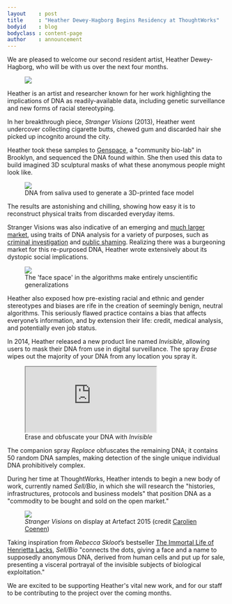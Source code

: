 ```yaml
---
layout    : post
title     : "Heather Dewey-Hagborg Begins Residency at ThoughtWorks"
bodyid    : blog
bodyclass : content-page
author    : announcement
---
```

We are pleased to welcome our second resident artist, Heather Dewey-Hagborg, who will be with us over the next four months.

<figure>
	<img src="/images/posts/2016-08-31-introducing-heather-dewey-hagborg/heather2.jpg" />
</figure>

Heather is an artist and researcher known for her work highlighting the implications of DNA as readily-available data, including genetic surveillance and new forms of racial stereotyping.

<!--excerpt-ends-->

In her breakthrough piece, <em>Stranger Visions</em> (2013), Heather went undercover collecting cigarette butts, chewed gum and discarded hair she picked up incognito around the city.

Heather took these samples to [Genspace](http://genspace.org/), a "community bio-lab" in Brooklyn, and sequenced the DNA found within. She then used this data to build imagined 3D sculptural masks of what these anonymous people might look like.

<figure>
	<img src="/images/posts/2016-08-31-introducing-heather-dewey-hagborg/stranger-visions.jpg" />
	<figcaption>DNA from saliva used to generate a 3D-printed face model</figcaption>
</figure>

The results are astonishing and chilling, showing how easy it is to reconstruct physical traits from discarded everyday items. 

Stranger Visions was also indicative of an emerging and [much larger market](https://snapshot.parabon-nanolabs.com/), using traits of DNA analysis for a variety of purposes, such as [criminal investigation](http://www.nytimes.com/2015/02/24/science/building-face-and-a-case-on-dna.html) and [public shaming](http://time.com/3890499/hong-kong-littering-campaign/). Realizing there was a burgeoning market for this re-purposed DNA, Heather wrote extensively about its dystopic social implications.

<figure>
	<img src="/images/posts/2016-08-31-introducing-heather-dewey-hagborg/dna-faces-separator.jpg" />
	<figcaption>The 'face space' in the algorithms make entirely unscientific generalizations</figcaption>
</figure>

Heather also exposed how pre-existing racial and ethnic and gender stereotypes and biases are rife in the creation of seemingly benign, neutral algorithms. This seriously flawed practice contains a bias that affects everyone’s information, and by extension their life: credit, medical analysis, and potentially even job status.

In 2014, Heather released a new product line named <em>Invisible</em>, allowing users to mask their DNA from use in digital surveillance. The spray <em>Erase</em> wipes out the majority of your DNA from any location you spray it.

<figure class="video">
	<iframe src="https://player.vimeo.com/video/93541961"></iframe>
	<figcaption>Erase and obfuscate your DNA with <em>Invisible</em></figcaption>
</figure>

The companion spray <em>Replace</em> obfuscates the remaining DNA; it contains 50 random DNA samples, making detection of the single unique individual DNA prohibitively complex.

During her time at ThoughtWorks, Heather intends to begin a new body of work, currently named <em>Sell/Bio</em>, in which she will research the "histories, infrastructures, protocols and business models" that position DNA as a "commodity to be bought and sold on the open market."

<figure>
	<img src="/images/posts/2016-08-31-introducing-heather-dewey-hagborg/exhibition.jpg" />
	<figcaption><em>Stranger Visions</em> on display at Artefact 2015 (credit <a href="https://www.flickr.com/photos/carolienc/15983790824/">Carolien Coenen</a>)</figcaption>
</figure>

Taking inspiration from <em>Rebecca Skloot</em>’s bestseller [The Immortal Life of Henrietta Lacks](http://rebeccaskloot.com/the-immortal-life/), <em>Sell/Bio</em> "connects the dots, giving a face and a name to supposedly anonymous DNA, derived from human cells and put up for sale, presenting a visceral portrayal of the invisible subjects of biological exploitation."

We are excited to be supporting Heather's vital new work, and for our staff to be contributing to the project over the coming months.